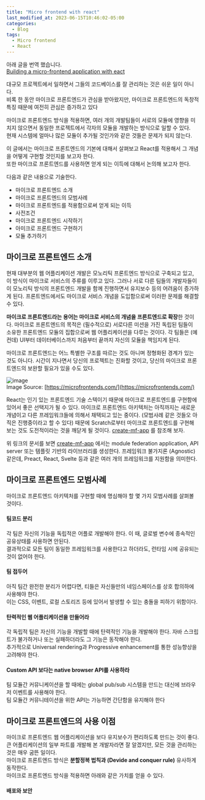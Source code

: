 ```yaml
---
title: "Micro frontend with react"
last_modified_at: 2023-06-15T10:46:02-05:00
categories:
  - Blog
tags:
  - Micro frontend
  - React
---
```


아래 글을 번역 했습니다.  
[Building a micro-frontend application with eact](https://blog.logrocket.com/build-micro-frontend-application-react/)

대규모 프로젝트에서 일하면서 그들의 코드베이스를 잘 관리하는 것은 쉬운 일이 아니다.  
비록 한 동안 마이크로 프론트엔드가 관심을 받아왔지만, 마이크로 프론트엔드의 독창적 특징 때문에 여전히 관심은 증가하고 있다  

마이크로 프론트엔드 방식을 적용하면, 여러 개의 개발팀들이 서로의 모듈에 영향을 미치지 않으면서 동일한 프로젝트에서 각자의 모듈을 개발하는 방식으로 일할 수 있다.  
현재 시스템에 얼마나 많은 모듈이 추가될 것인가와 같은 것들은 문제가 되지 않는다.  

이 글에서는 마이크로 프론트엔드의 기본에 대해서 살펴보고 React를 적용해서 그 개념을 어떻게 구현할 것인지를 보고자 한다.  
또한 마이크로 프론트엔드를 사용하면 얻게 되는 이득에 대해서 논의해 보고자 한다.  

다음과 같은 내용으로 기술한다.
- 마이크로 프론트엔드 소개
- 마이크로 프론트엔드의 모범사례
- 마이크로 프론트엔드를 적용함으로써 얻게 되는 이득
- 사전조건
- 마이크로 프론트엔드 시작하기  
- 아미크로 프론트엔드 구현하기
- 모듈 추가하기

## 마이크로 프론트엔드 소개  
현재 대부분의 웹 어플리케이션 개발은 모노리틱 프론트엔드 방식으로 구축되고 있고, 이 방식이 마이크로 서비스의 주류를 이루고 있다. 그러나 서로 다른 팀들의 개발자들이 이 모노리틱 방식의 프론트엔드 개발을 함께 진행하면서 유지보수 등의 어려움이 증가하게 된다. 프론트엔드에서도 마이크로 서비스 개념을 도입함으로써 이러한 문제를 해결할 수 있다.  

**마이크로 프론트엔드라는 용어는 마이크로 서비스의 개념을 프론트엔드로 확장**한 것이다. 마이크로 프론트엔드의 목적은 (필수적으로) 서로다른 미션을 가진 독립된 팀들이 소유한 프론트엔드 모듈의 집합으로써 웹 어플리케이션을 다루는 것이다. 각 팀들은 (예컨데) UI부터 데이터베이스까지 처음부터 끝까지 자신의 모듈을 책임지게 된다.  

마이크로 프론트엔드는 어느 특별한 구조를 따르는 것도 아니며 정형화된 경계가 있는 것도 아니다. 시간이 지나면서 당신의 프로젝트는 진화할 것이고, 당신의 마이크로 프론트엔드의 보완할 필요가 있을 수도 있다.  

![image](https://github.com/lucky-sugar-park/lucky-sugar-park.github.io/assets/135287235/d340238b-3b95-4a16-ba80-f541e6964265)  
Image Source: [https://microfrontends.com/](https://microfrontends.com/)  

React는 인기 있는 프론트엔드 기술 스텍이기 때문에 마이크로 프론트엔드를 구현함에 있어서 좋은 선택지가 될 수 있다. 마이크로 프론트엔드 아키텍처는 아직까지는 새로운 개념이고 다른 프레임워크들에 의해서 채택되고 있는 중이다. (모범사례 같은 것들오 아직은 진행중이라고 할 수 있다) 때문에 Scratch로부터 마이크로 프론트엔드를 구현해 보는 것도 도전적이라는 것을 깨닫게 될 것이다.  [create-mf-app](https://github.com/jherr/create-mf-app) 를 참조해 보자.  

위 링크의 문서를 보면 [create-mf-app](https://github.com/jherr/create-mf-app) 에서는 module federation application, API server 또는 템플릿 기반의 라이브러리를 생성한다. 프레임워크 불가지론 (Agnostic) 같은데, Preact, React, Svelte 등과 같은 여러 개의 프레임워크를 지원함을 의미한다.  

## 마이크로 프론트엔드 모범사례  
마이크로 프론트엔드 아키텍처를 구현할 때에 명심해야 할 몇 가지 모범사례를 살펴볼 것이다.  

#### 팀코드 분리  
각 팀은 자신의 기능을 독립적은 어플로 개발해야 한다. 이 때, 글로벌 변수에 종속적인 공유상태를 사용하면 안된다.  
결과적으로 모든 팀이 동일한 프레임워크를 사용한다고 하더라도, 런타임 시에 공유되는 것이 없어야 한다.  

#### 팀 접두어  
아직 팀간 완전한 분리가 어렵다면, 티들은 자신들만의 네임스페이스를 상호 합의하에 사용해야 한다.  
이는 CSS, 이벤트, 로컬 스토리즈 등에 있어서 발생할 수 있는 충돌을 피하기 위함이다.

#### 탄력적인 웹 어플리케이션을 만들어라  
각 독립적 팀은 자신의 기능을 개발할 때에 탄력적인 기능을 개발해야 한다. 자바 스크립트가 불가하거나 또는 실패하더라도 그 기능은 동작해야 한다.  
추가적으로 Universal rendering과 Progressive enhancement를 통한 성능향상을 고려해야 한다.  

#### Custom API 보다는 native browser API를 사용하라 
팀 모듈간 커뮤니케이션을 할 때에는 global pub/sub 시스템을 만드는 대신에 브라우저 이벤트를 사용해야 한다.  
팀 모듈간 커뮤니테이션을 위한 API는 가능하면 간단함을 유지해야 한다  

## 마이크로 프론트엔드의 사용 이점  
마이크로 프론트엔드 웹 어플리케이션을 보다 유지보수가 편리하도록 만드는 것이 좋다.   
큰 어플리케이션의 일부 파트를 개발해 본 개발자라면 잘 알겠지만, 모든 것을 관리하는 것은 매우 굼뜬 일이다.  
마이크로 프론트엔드 방식은 **분할정복 법칙과 (Devide and conquer rule)** 유사하게 동작한다.  
마이크로 프론트엔드 방식을 적용하면 아래와 같은 가치를 얻을 수 있다.  

#### 배포와 보안  

